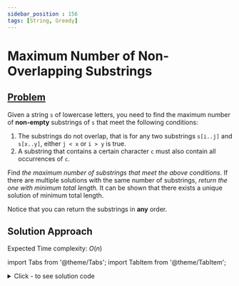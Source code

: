 ```yaml
---
sidebar_position : 156
tags: [String, Greedy]
---
```


# Maximum Number of Non-Overlapping Substrings

## [Problem](https://leetcode.com/problems/maximum-number-of-non-overlapping-substrings/)

<p>Given a string <code>s</code> of lowercase letters, you need to find the maximum number of <strong>non-empty</strong> substrings of <code>s</code> that meet the following conditions:</p>

<ol>
	<li>The substrings do not overlap, that is for any two substrings <code>s[i..j]</code> and <code>s[x..y]</code>, either <code>j &lt; x</code> or <code>i &gt; y</code> is true.</li>
	<li>A substring that contains a certain character <code>c</code> must also contain all occurrences of <code>c</code>.</li>
</ol>

<p>Find <em>the maximum number of substrings that meet the above conditions</em>. If there are multiple solutions with the same number of substrings, <em>return the one with minimum total length. </em>It can be shown that there exists a unique solution of minimum total length.</p>

<p>Notice that you can return the substrings in <strong>any</strong> order.</p>

## Solution Approach

Expected Time complexity: $O(n)$

import Tabs from '@theme/Tabs';
import TabItem from '@theme/TabItem';

<details><summary>Click - to see solution code</summary>

<Tabs>
<TabItem value="cpp" label="C++">

```cpp
class Solution {
   public:
    vector<string> maxNumOfSubstrings(string s) {
        vector<int> start(26, INT_MAX), end(26, INT_MIN), skip(26, 0);
        vector<string> result;

        for (int i = 0; i < s.size(); ++i)
            start[s[i] - 'a'] = min(start[s[i] - 'a'], i), end[s[i] - 'a'] = i;

        for (int i = 0; i < 26; ++i)
            for (int j = start[i]; j <= end[i]; ++j)
                if (start[s[j] - 'a'] < start[i])
                    skip[i] = 1;
                else
                    end[i] = max(end[i], end[s[j] - 'a']);

        for (int i = s.size() - 1, cut = INT_MAX; i >= 0; --i)
            if (i == start[s[i] - 'a'] && end[s[i] - 'a'] < cut &&
                !skip[s[i] - 'a'])
                result.push_back(s.substr((cut = i), end[s[i] - 'a'] - i + 1));

        return result;
    }
};

```
</TabItem>
</Tabs>

</details>
